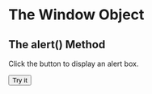<!DOCTYPE html>
<html lang="en">
<head>
    <meta charset="UTF-8">
    <meta http-equiv="X-UA-Compatible" content="IE=edge">
    <meta name="viewport" content="width=device-width, initial-scale=1.0">
    <title>Document</title>
</head>
<body>
    <h1>The Window Object</h1>
<h2>The alert() Method</h2>

<p>Click the button to display an alert box.</p>

<button onclick="myFunction()">Try it</button>

</body>
</html>
